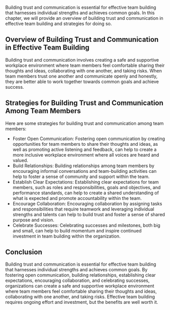 
Building trust and communication is essential for effective team building that harnesses individual strengths and achieves common goals. In this chapter, we will provide an overview of building trust and communication in effective team building and strategies for doing so.

Overview of Building Trust and Communication in Effective Team Building
-----------------------------------------------------------------------

Building trust and communication involves creating a safe and supportive workplace environment where team members feel comfortable sharing their thoughts and ideas, collaborating with one another, and taking risks. When team members trust one another and communicate openly and honestly, they are better able to work together towards common goals and achieve success.

Strategies for Building Trust and Communication Among Team Members
------------------------------------------------------------------

Here are some strategies for building trust and communication among team members:

* Foster Open Communication: Fostering open communication by creating opportunities for team members to share their thoughts and ideas, as well as promoting active listening and feedback, can help to create a more inclusive workplace environment where all voices are heard and valued.
* Build Relationships: Building relationships among team members by encouraging informal conversations and team-building activities can help to foster a sense of community and support within the team.
* Establish Clear Expectations: Establishing clear expectations for team members, such as roles and responsibilities, goals and objectives, and performance standards, can help to create a shared understanding of what is expected and promote accountability within the team.
* Encourage Collaboration: Encouraging collaboration by assigning tasks and responsibilities that require teamwork and leveraging individual strengths and talents can help to build trust and foster a sense of shared purpose and vision.
* Celebrate Successes: Celebrating successes and milestones, both big and small, can help to build momentum and inspire continued investment in team building within the organization.

Conclusion
----------

Building trust and communication is essential for effective team building that harnesses individual strengths and achieves common goals. By fostering open communication, building relationships, establishing clear expectations, encouraging collaboration, and celebrating successes, organizations can create a safe and supportive workplace environment where team members feel comfortable sharing their thoughts and ideas, collaborating with one another, and taking risks. Effective team building requires ongoing effort and investment, but the benefits are well worth it.
